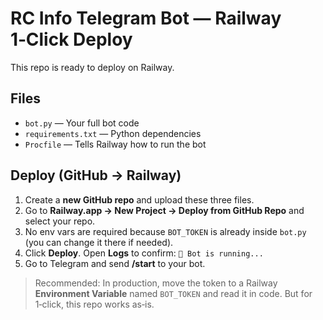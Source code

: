 
# RC Info Telegram Bot — Railway 1‑Click Deploy

This repo is ready to deploy on Railway.

## Files
- `bot.py` — Your full bot code
- `requirements.txt` — Python dependencies
- `Procfile` — Tells Railway how to run the bot

## Deploy (GitHub → Railway)
1. Create a **new GitHub repo** and upload these three files.
2. Go to **Railway.app → New Project → Deploy from GitHub Repo** and select your repo.
3. No env vars are required because `BOT_TOKEN` is already inside `bot.py` (you can change it there if needed).
4. Click **Deploy**. Open **Logs** to confirm: `🤖 Bot is running...`
5. Go to Telegram and send **/start** to your bot.

> Recommended: In production, move the token to a Railway **Environment Variable** named `BOT_TOKEN` and read it in code. But for 1‑click, this repo works as‑is.
